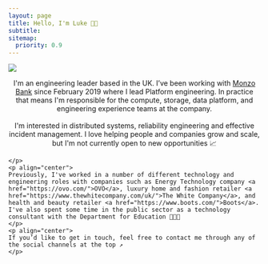 ```yaml
---
layout: page
title: Hello, I'm Luke 👋🏻
subtitle: 
sitemap:
  priority: 0.9
---
```


<img src="{{ '/assets/img/bio_photo.png' | prepend: site.baseurl }}" id="about-img">

<div id="about-me"> 
	<p align="center"> I'm an engineering leader based in the UK.
    I’ve been working with <a href="https://monzo.com/">Monzo Bank</a> since February 2019 where I lead Platform engineering. In practice that means I'm responsible for the compute, storage, data platform, and engineering experience teams at the company.
    <br>
 <br>
    I'm interested in distributed systems, reliability engineering and effective incident management. I love helping people and companies grow and scale, but I'm not currently open to new opportunities 📈
 
    </p>
    <p align="center">
    Previously, I've worked in a number of different technology and engineering roles with companies such as Energy Technology company <a href="https://ovo.com/">OVO</a>, luxury home and fashion retailer <a href="https://www.thewhitecompany.com/uk/">The White Company</a>, and health and beauty retailer <a href="https://www.boots.com/">Boots</a>. I've also spent some time in the public sector as a technology consultant with the Department for Education 👨🏼‍💻
    </p>
    <p align="center">
    If you’d like to get in touch, feel free to contact me through any of the social channels at the top ↗️
    </p>
